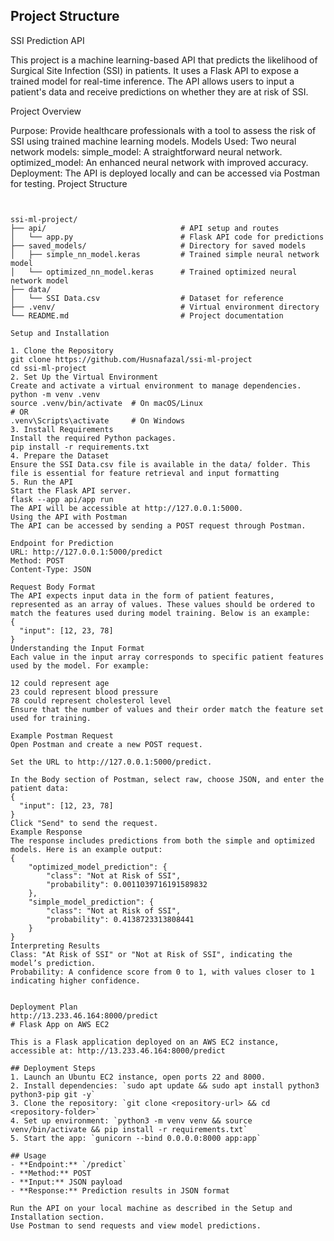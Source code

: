 

## Project Structure

SSI Prediction API

This project is a machine learning-based API that predicts the likelihood of Surgical Site Infection (SSI) in patients. It uses a Flask API to expose a trained model for real-time inference. The API allows users to input a patient's data and receive predictions on whether they are at risk of SSI.

Project Overview

Purpose: Provide healthcare professionals with a tool to assess the risk of SSI using trained machine learning models.
Models Used: Two neural network models:
simple_model: A straightforward neural network.
optimized_model: An enhanced neural network with improved accuracy.
Deployment: The API is deployed locally and can be accessed via Postman for testing.
Project Structure
```plaintext


ssi-ml-project/
├── api/                              # API setup and routes
│   └── app.py                        # Flask API code for predictions
├── saved_models/                     # Directory for saved models
│   ├── simple_nn_model.keras         # Trained simple neural network model
│   └── optimized_nn_model.keras      # Trained optimized neural network model
├── data/
│   └── SSI Data.csv                  # Dataset for reference
├── .venv/                            # Virtual environment directory
└── README.md                         # Project documentation

Setup and Installation

1. Clone the Repository
git clone https://github.com/Husnafazal/ssi-ml-project
cd ssi-ml-project
2. Set Up the Virtual Environment
Create and activate a virtual environment to manage dependencies.
python -m venv .venv
source .venv/bin/activate  # On macOS/Linux
# OR
.venv\Scripts\activate     # On Windows
3. Install Requirements
Install the required Python packages.
pip install -r requirements.txt
4. Prepare the Dataset
Ensure the SSI Data.csv file is available in the data/ folder. This file is essential for feature retrieval and input formatting
5. Run the API
Start the Flask API server.
flask --app api/app run
The API will be accessible at http://127.0.0.1:5000.
Using the API with Postman
The API can be accessed by sending a POST request through Postman.

Endpoint for Prediction
URL: http://127.0.0.1:5000/predict
Method: POST
Content-Type: JSON

Request Body Format
The API expects input data in the form of patient features, represented as an array of values. These values should be ordered to match the features used during model training. Below is an example:
{
  "input": [12, 23, 78]
}
Understanding the Input Format
Each value in the input array corresponds to specific patient features used by the model. For example:

12 could represent age
23 could represent blood pressure
78 could represent cholesterol level
Ensure that the number of values and their order match the feature set used for training.

Example Postman Request
Open Postman and create a new POST request.

Set the URL to http://127.0.0.1:5000/predict.

In the Body section of Postman, select raw, choose JSON, and enter the patient data:
{
  "input": [12, 23, 78]
}
Click "Send" to send the request.
Example Response
The response includes predictions from both the simple and optimized models. Here is an example output:
{
    "optimized_model_prediction": {
        "class": "Not at Risk of SSI",
        "probability": 0.0011039716191589832
    },
    "simple_model_prediction": {
        "class": "Not at Risk of SSI",
        "probability": 0.4138723313808441
    }
}
Interpreting Results
Class: "At Risk of SSI" or "Not at Risk of SSI", indicating the model’s prediction.
Probability: A confidence score from 0 to 1, with values closer to 1 indicating higher confidence.


Deployment Plan
http://13.233.46.164:8000/predict
# Flask App on AWS EC2

This is a Flask application deployed on an AWS EC2 instance, accessible at: http://13.233.46.164:8000/predict

## Deployment Steps
1. Launch an Ubuntu EC2 instance, open ports 22 and 8000.
2. Install dependencies: `sudo apt update && sudo apt install python3 python3-pip git -y`
3. Clone the repository: `git clone <repository-url> && cd <repository-folder>`
4. Set up environment: `python3 -m venv venv && source venv/bin/activate && pip install -r requirements.txt`
5. Start the app: `gunicorn --bind 0.0.0.0:8000 app:app`

## Usage
- **Endpoint:** `/predict`
- **Method:** POST
- **Input:** JSON payload
- **Response:** Prediction results in JSON format

Run the API on your local machine as described in the Setup and Installation section.
Use Postman to send requests and view model predictions.
